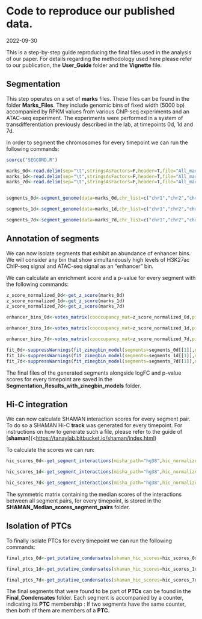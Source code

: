 Code to reproduce our published data.
================
2022-09-30

This is a step-by-step guide reproducing the final files used in the
analysis of our paper. For details regarding the methodology used here
please refer to our publication, the **User_Guide** folder and the
**Vignette** file.

## Segmentation

This step operates on a set of **marks** files. These files can be found
in the folder **Marks_Files**. They include genomic bins of fixed width
(5000 bp) accompanied by RPKM values from various ChIP-seq experiments
and an ATAC-seq experiment. The experiments were performed in a system
of transdifferentiation previously described in the lab, at timepoints
0d, 1d and 7d.

In order to segment the chromosomes for every timepoint we can run the
following commands:

``` r
source("SEGCOND.R")

marks_0d<-read.delim(sep="\t",stringsAsFactors=F,header=T,file="All_marks_timepoint_0h.txt")
marks_1d<-read.delim(sep="\t",stringsAsFactors=F,header=T,file="All_marks_timepoint_24h.txt")
marks_7d<-read.delim(sep="\t",stringsAsFactors=F,header=T,file="All_marks_timepoint_7d.txt")


segments_0d<-segment_genome(data=marks_0d,chr_list=c("chr1","chr2","chr3","chr4","chr5","chr6","chr7","chr8","chr9","chr10","chr11","chr12","chr13","chr14","chr15","chr16","chr17","chr18","chr19","chr20","chr21","chr22","chrX"),window=1000,minimum_percentage=0.05,break_threshold=5,run_pca=TRUE)

segments_1d<-segment_genome(data=marks_1d,chr_list=c("chr1","chr2","chr3","chr4","chr5","chr6","chr7","chr8","chr9","chr10","chr11","chr12","chr13","chr14","chr15","chr16","chr17","chr18","chr19","chr20","chr21","chr22","chrX"),window=1000,minimum_percentage=0.05,break_threshold=5,run_pca=TRUE)

segments_7d<-segment_genome(data=marks_7d,chr_list=c("chr1","chr2","chr3","chr4","chr5","chr6","chr7","chr8","chr9","chr10","chr11","chr12","chr13","chr14","chr15","chr16","chr17","chr18","chr19","chr20","chr21","chr22","chrX"),window=1000,minimum_percentage=0.05,break_threshold=5,run_pca=TRUE)
```

## Annotation of segments

We can now isolate segments that exhibit an abundance of enhancer bins.
We will consider any bin that show simultaneously high levels of H3K27ac
ChIP-seq signal and ATAC-seq signal as an “enhancer” bin.

We can calculate an enrichment score and a p-value for every segment
with the following commands:

``` r
z_score_normalized_0d<-get_z_score(marks_0d)
z_score_normalized_1d<-get_z_score(marks_1d)
z_score_normalized_7d<-get_z_score(marks_7d)

enhancer_bins_0d<-votes_matrix(cooccupancy_mat=z_score_normalized_0d,picked_columns=c(4,5,8,9),threshold=1,picked_lines=FALSE,lines=NULL)

enhancer_bins_1d<-votes_matrix(cooccupancy_mat=z_score_normalized_1d,picked_columns=c(4,5,8,9),threshold=1,picked_lines=FALSE,lines=NULL)

enhancer_bins_7d<-votes_matrix(cooccupancy_mat=z_score_normalized_7d,picked_columns=c(4,5,8,9),threshold=1,picked_lines=FALSE,lines=NULL)

fit_0d<-suppressWarnings(fit_zinegbin_model(segments=segments_0d[[1]],new_scores=enhancer_bins_0d,permutations=1000))
fit_1d<-suppressWarnings(fit_zinegbin_model(segments=segments_1d[[1]],new_scores=enhancer_bins_1d,permutations=1000))
fit_7d<-suppressWarnings(fit_zinegbin_model(segments=segments_7d[[1]],new_scores=enhancer_bins_7d,permutations=1000))
```

The final files of the generated segments alongside logFC and p-value
scores for every timepoint are saved in the
**Segmentation_Results_with_zinegbin_models** folder.

## Hi-C integration

We can now calculate SHAMAN interaction scores for every segment pair.
To do so a SHAMAN Hi-C **track** was generated for every timepoint. For
instructions on how to generate such a file, please refer to the guide
of [**shaman**](<https://tanaylab.bitbucket.io/shaman/index.html)

To calculate the scores we can run:

``` r
hic_scores_0d<-get_segment_interactions(misha_path="hg38",hic_normalized_track="blaer_normalized_0h",chr_list=c("chr1","chr2","chr3","chr4","chr5","chr6","chr7","chr8","chr9","chr10","chr11","chr12","chr13","chr14","chr15","chr16","chr17","chr18","chr19","chr20","chr21","chr22","chrX"),segments=fit_0d,distance_filter=Inf)

hic_scores_1d<-get_segment_interactions(misha_path="hg38",hic_normalized_track="blaer_normalized_1d",chr_list=c("chr1","chr2","chr3","chr4","chr5","chr6","chr7","chr8","chr9","chr10","chr11","chr12","chr13","chr14","chr15","chr16","chr17","chr18","chr19","chr20","chr21","chr22","chrX"),segments=fit_1d,distance_filter=Inf)

hic_scores_7d<-get_segment_interactions(misha_path="hg38",hic_normalized_track="blaer_normalized_7d",chr_list=c("chr1","chr2","chr3","chr4","chr5","chr6","chr7","chr8","chr9","chr10","chr11","chr12","chr13","chr14","chr15","chr16","chr17","chr18","chr19","chr20","chr21","chr22","chrX"),segments=fit_7d,distance_filter=Inf)
```

The symmetric matrix containing the median scores of the interactions
between all segment pairs, for every timepoint, is stored in the
**SHAMAN_Median_scores_segment_pairs** folder.

## Isolation of PTCs

To finally isolate PTCs for every timepoint we can run the following
commands:

``` r
final_ptcs_0d<-get_putative_condensates(shaman_hic_scores=hic_scores_0d[[2]],shaman_threshold=17,qualifying_segments=rownames(fit_0d)[which(fit_0d[,5]<=0.05 & fit_0d[,4]>=0.5849625)],distance_filter=2000000)

final_ptcs_1d<-get_putative_condensates(shaman_hic_scores=hic_scores_1d[[2]],shaman_threshold=17,qualifying_segments=rownames(fit_1d)[which(fit_1d[,5]<=0.05 & fit_1d[,4]>=0.5849625)],distance_filter=2000000)

final_ptcs_7d<-get_putative_condensates(shaman_hic_scores=hic_scores_7d[[2]],shaman_threshold=17,qualifying_segments=rownames(fit_7d)[which(fit_7d[,5]<=0.05 & fit_7d[,4]>=0.5849625)],distance_filter=2000000)
```

The final segments that were found to be part of **PTCs** can be found
in the **Final_Condensates** folder. Each segment is accompanied by a
counter, indicating its **PTC** membership : If two segments have the
same counter, then both of them are members of a **PTC**.
